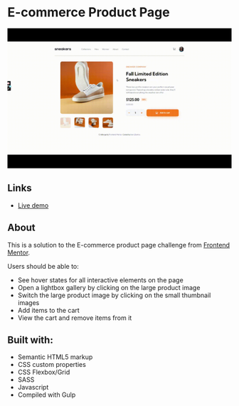# E-commerce Product Page

![](./ecommerce-gif.gif)

## Links

- [Live demo](https://bazinygero.github.io/ecommerce-product-page-main/)

## About
This is a solution to the E-commerce product page challenge from [Frontend Mentor](https://www.frontendmentor.io/challenges/ecommerce-product-page-UPsZ9MJp6).

Users should be able to:
- See hover states for all interactive elements on the page
- Open a lightbox gallery by clicking on the large product image
- Switch the large product image by clicking on the small thumbnail images
- Add items to the cart
- View the cart and remove items from it

## Built with:
- Semantic HTML5 markup
- CSS custom properties
- CSS Flexbox/Grid
- SASS
- Javascript
- Compiled with Gulp
